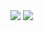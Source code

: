 <img src="https://capsule-render.vercel.app/api?ctype=wave&color=auto&height=300&section=header&text=calla%20&fontSize=90&animation=blinking&fontColor=cccccc" />
<img src="https://img.shields.io/badge/Javascript-F7DF1E?style=flat&logo=Javascript&logoColor=white"/>

<!--
**calla390/calla390** is a ✨ _special_ ✨ repository because its `README.md` (this file) appears on your GitHub profile.

Here are some ideas to get you started:

- 🔭 I’m currently working on ...
- 🌱 I’m currently learning ...
- 👯 I’m looking to collaborate on ...
- 🤔 I’m looking for help with ...
- 💬 Ask me about ...
- 📫 How to reach me: ...
- 😄 Pronouns: ...
- ⚡ Fun fact: ...
-->
